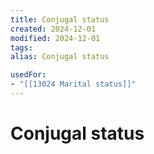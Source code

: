 ```yaml
---
title: Conjugal status
created: 2024-12-01
modified: 2024-12-01
tags: 
alias: Conjugal status

usedFor:
- "[[13024 Marital status]]"
---
```

# Conjugal status
